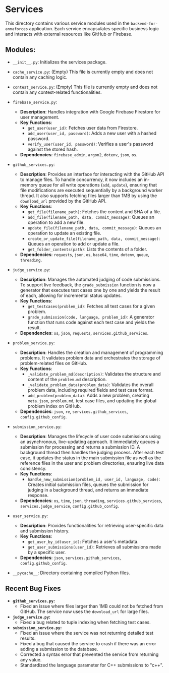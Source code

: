 # Services

This directory contains various service modules used in the `backend-for-annaforces` application. Each service encapsulates specific business logic and interacts with external resources like GitHub or Firebase.

## Modules:

- `__init__.py`: Initializes the services package.

- `cache_service.py`: (Empty) This file is currently empty and does not contain any caching logic.

- `contest_service.py`: (Empty) This file is currently empty and does not contain any contest-related functionalities.

- `firebase_service.py`:
  - **Description**: Handles integration with Google Firebase Firestore for user management.
  - **Key Functions**:
    - `get_user(user_id)`: Fetches user data from Firestore.
    - `add_user(user_id, password)`: Adds a new user with a hashed password.
    - `verify_user(user_id, password)`: Verifies a user's password against the stored hash.
  - **Dependencies**: `firebase_admin`, `argon2`, `dotenv`, `json`, `os`.

- `github_services.py`:
  - **Description**: Provides an interface for interacting with the GitHub API to manage files. To handle concurrency, it now includes an in-memory queue for all write operations (`add`, `update`), ensuring that file modifications are executed sequentially by a background worker thread. It also supports fetching files larger than 1MB by using the `download_url` provided by the GitHub API.
  - **Key Functions**:
    - `get_file(filename_path)`: Fetches the content and SHA of a file.
    - `add_file(filename_path, data, commit_message)`: Queues an operation to add a new file.
    - `update_file(filename_path, data, commit_message)`: Queues an operation to update an existing file.
    - `create_or_update_file(filename_path, data, commit_message)`: Queues an operation to add or update a file.
    - `get_folder_contents(path)`: Lists the contents of a folder.
  - **Dependencies**: `requests`, `json`, `os`, `base64`, `time`, `dotenv`, `queue`, `threading`.

- `judge_service.py`:
  - **Description**: Manages the automated judging of code submissions. To support live feedback, the `grade_submission` function is now a generator that executes test cases one by one and yields the result of each, allowing for incremental status updates.
  - **Key Functions**:
    - `get_testcases(problem_id)`: Fetches all test cases for a given problem.
    - `grade_submission(code, language, problem_id)`: A generator function that runs code against each test case and yields the result.
  - **Dependencies**: `os`, `json`, `requests`, `services.github_services`.

- `problem_service.py`:
  - **Description**: Handles the creation and management of programming problems. It validates problem data and orchestrates the storage of problem-related files on GitHub.
  - **Key Functions**:
    - `_validate_problem_md(description)`: Validates the structure and content of the `problem.md` description.
    - `_validate_problem_data(problem_data)`: Validates the overall problem data, including required fields and test case format.
    - `add_problem(problem_data)`: Adds a new problem, creating `meta.json`, `problem.md`, test case files, and updating the global problem index on GitHub.
  - **Dependencies**: `json`, `re`, `services.github_services`, `config.github_config`.

- `submission_service.py`:
  - **Description**: Manages the lifecycle of user code submissions using an asynchronous, live-updating approach. It immediately queues a submission for processing and returns a submission ID. A background thread then handles the judging process. After each test case, it updates the status in the main submission file as well as the reference files in the user and problem directories, ensuring live data consistency.
  - **Key Functions**:
    - `handle_new_submission(problem_id, user_id, language, code)`: Creates initial submission files, queues the submission for judging in a background thread, and returns an immediate response.
  - **Dependencies**: `os`, `time`, `json`, `threading`, `services.github_services`, `services.judge_service`, `config.github_config`.

- `user_service.py`:
  - **Description**: Provides functionalities for retrieving user-specific data and submission history.
  - **Key Functions**:
    - `get_user_by_id(user_id)`: Fetches a user's metadata.
    - `get_user_submissions(user_id)`: Retrieves all submissions made by a specific user.
  - **Dependencies**: `json`, `services.github_services`, `config.github_config`.

- `__pycache__`: Directory containing compiled Python files.

## Recent Bug Fixes

- **`github_services.py`:**
  - Fixed an issue where files larger than 1MB could not be fetched from GitHub. The service now uses the `download_url` for large files.
- **`judge_service.py`:**
  - Fixed a bug related to tuple indexing when fetching test cases.
- **`submission_service.py`:**
  - Fixed an issue where the service was not returning detailed test results.
  - Fixed a bug that caused the service to crash if there was an error adding a submission to the database.
  - Corrected a syntax error that prevented the service from returning any value.
  - Standardized the language parameter for C++ submissions to "c++".